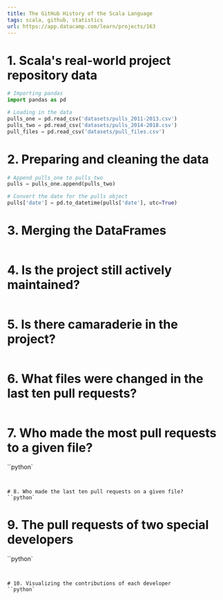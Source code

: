 ```yaml
---
title: The GitHub History of the Scala Language
tags: scala, github, statistics
url: https://app.datacamp.com/learn/projects/163
---
```


# 1. Scala's real-world project repository data
```python
# Importing pandas
import pandas as pd

# Loading in the data
pulls_one = pd.read_csv('datasets/pulls_2011-2013.csv')
pulls_two = pd.read_csv('datasets/pulls_2014-2018.csv')
pull_files = pd.read_csv('datasets/pull_files.csv')
```


# 2. Preparing and cleaning the data
```python
# Append pulls_one to pulls_two
pulls = pulls_one.append(pulls_two)

# Convert the date for the pulls object
pulls['date'] = pd.to_datetime(pulls['date'], utc=True)
```


# 3. Merging the DataFrames
```python

```


# 4. Is the project still actively maintained?
```python

```


# 5. Is there camaraderie in the project?
```python

```


# 6. What files were changed in the last ten pull requests?
```python

```


# 7. Who made the most pull requests to a given file?
``python`

```


# 8. Who made the last ten pull requests on a given file?
``python`

```


# 9. The pull requests of two special developers
``python`

```


# 10. Visualizing the contributions of each developer
``python`

```



